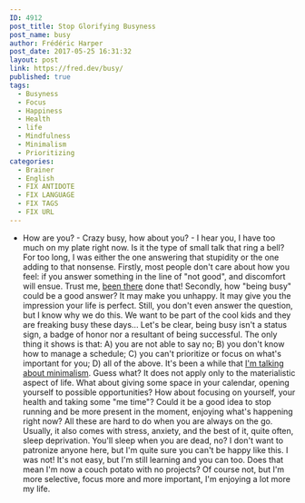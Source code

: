```yaml
---
ID: 4912
post_title: Stop Glorifying Busyness
post_name: busy
author: Frédéric Harper
post_date: 2017-05-25 16:31:32
layout: post
link: https://fred.dev/busy/
published: true
tags:
  - Busyness
  - Focus
  - Happiness
  - Health
  - life
  - Mindfulness
  - Minimalism
  - Prioritizing
categories:
  - Brainer
  - English
  - FIX ANTIDOTE
  - FIX LANGUAGE
  - FIX TAGS
  - FIX URL
---
```

- How are you? - Crazy busy, how about you? - I hear you, I have too much on my plate right now. Is it the type of small talk that ring a bell? For too long, I was either the one answering that stupidity or the one adding to that nonsense. Firstly, most people don't care about how you feel: if you answer something in the line of "not good", and discomfort will ensue. Trust me, [been there][1] done that! Secondly, how "being busy" could be a good answer? It may make you unhappy. It may give you the impression your life is perfect. Still, you don't even answer the question, but I know why we do this. We want to be part of the cool kids and they are freaking busy these days... Let's be clear, being busy isn't a status sign, a badge of honor nor a resultant of being successful. The only thing it shows is that: A) you are not able to say no; B) you don't know how to manage a schedule; C) you can't prioritize or focus on what's important for you; D) all of the above. It's been a while that [I'm talking about minimalism][2]. Guess what? It does not apply only to the materialistic aspect of life. What about giving some space in your calendar, opening yourself to possible opportunities? How about focusing on yourself, your health and taking some "me time"? Could it be a good idea to stop running and be more present in the moment, enjoying what's happening right now? All these are hard to do when you are always on the go. Usually, it also comes with stress, anxiety, and the best of it, quite often, sleep deprivation. You'll sleep when you are dead, no? I don't want to patronize anyone here, but I'm quite sure you can't be happy like this. I was not! It's not easy, but I'm still learning and you can too. Does that mean I'm now a couch potato with no projects? Of course not, but I'm more selective, focus more and more important, I'm enjoying a lot more my life.

 [1]: https://fred.dev/the-day-i-wanted-to-kill-myself/
 [2]: http://fred.dev/happiness-the-minimalist-way/